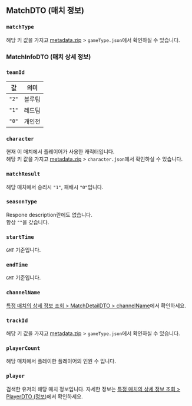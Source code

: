 ## MatchDTO (매치 정보)
### `matchType`
해당 키 값을 가지고
[metadata.zip](https://static.api.nexon.co.kr/kart/latest/metadata.zip) > `gameType.json`에서 확인하실 수 있습니다.
### MatchInfoDTO (매치 상세 정보)
### `teamId`
| 값 | 의미 |
| --- | --- |
|`"2"`| 블루팀 |
| `"1"` | 레드팀  |
| `"0"` | 개인전 |
### `character`
현재 이 매치에서 플레이어가 사용한 캐릭터입니다.  
해당 키 값을 가지고
[metadata.zip](https://static.api.nexon.co.kr/kart/latest/metadata.zip) > `character.json`에서 확인하실 수 있습니다.
### `matchResult`
해당 매치에서 승리시 `"1"`, 패배시 `"0"`입니다.
### `seasonType`
Respone description란에도 없습니다.  
항상 `""`을 갖습니다.
### `startTime`
`GMT` 기준입니다.
### `endTime`
`GMT` 기준입니다.
### `channelName`
[특정 매치의 상세 정보 조회 > MatchDetailDTO > channelName](./특정-매치의-상세-정보-조회.md#channelName)에서 확인하세요.
### `trackId`
해당 키 값을 가지고
[metadata.zip](https://static.api.nexon.co.kr/kart/latest/metadata.zip) > `gameType.json`에서 확인하실 수 있습니다.
### `playerCount`
해당 매치에서 플레이한 플레이어의 인원 수 입니다.
### `player`
검색한 유저의 해당 매치 정보입니다.
자세한 정보는 [특정 매치의 상세 정보 조회 > PlayerDTO (정보)](./특정-매치의-상세-정보-조회.md#playerdto-유저-정보)에서 확인하세요.
